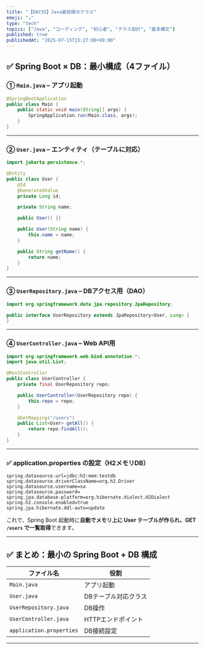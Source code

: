```yaml
---
title: "【DAY35】Java最低限のクラス"
emoji: "☕"
type: "tech"
topics: ["Java", "コーディング", "初心者", "クラス設計", "基本構文"]
published: true
publishedAt: "2025-07-15T15:27:00+09:00"
---
```



## ✅ Spring Boot × DB：最小構成（4ファイル）

### ① `Main.java` – アプリ起動

```java
@SpringBootApplication
public class Main {
    public static void main(String[] args) {
        SpringApplication.run(Main.class, args);
    }
}
```

---

### ② `User.java` – エンティティ（テーブルに対応）

```java
import jakarta.persistence.*;

@Entity
public class User {
    @Id
    @GeneratedValue
    private Long id;

    private String name;

    public User() {}

    public User(String name) {
        this.name = name;
    }

    public String getName() {
        return name;
    }
}
```

---

### ③ `UserRepository.java` – DBアクセス用（DAO）

```java
import org.springframework.data.jpa.repository.JpaRepository;

public interface UserRepository extends JpaRepository<User, Long> {
}
```

---

### ④ `UserController.java` – Web API用

```java
import org.springframework.web.bind.annotation.*;
import java.util.List;

@RestController
public class UserController {
    private final UserRepository repo;

    public UserController(UserRepository repo) {
        this.repo = repo;
    }

    @GetMapping("/users")
    public List<User> getAll() {
        return repo.findAll();
    }
}
```

---

### ✅ application.properties の設定（H2メモリDB）

```properties
spring.datasource.url=jdbc:h2:mem:testdb
spring.datasource.driverClassName=org.h2.Driver
spring.datasource.username=sa
spring.datasource.password=
spring.jpa.database-platform=org.hibernate.dialect.H2Dialect
spring.h2.console.enabled=true
spring.jpa.hibernate.ddl-auto=update
```

これで、Spring Boot 起動時に**自動でメモリ上に User テーブルが作られ、GET `/users` で一覧取得**できます。

---

## ✅ まとめ：最小の Spring Boot + DB 構成

| ファイル名                    | 役割          |
| ------------------------ | ----------- |
| `Main.java`              | アプリ起動       |
| `User.java`              | DBテーブル対応クラス |
| `UserRepository.java`    | DB操作        |
| `UserController.java`    | HTTPエンドポイント |
| `application.properties` | DB接続設定      |

---
